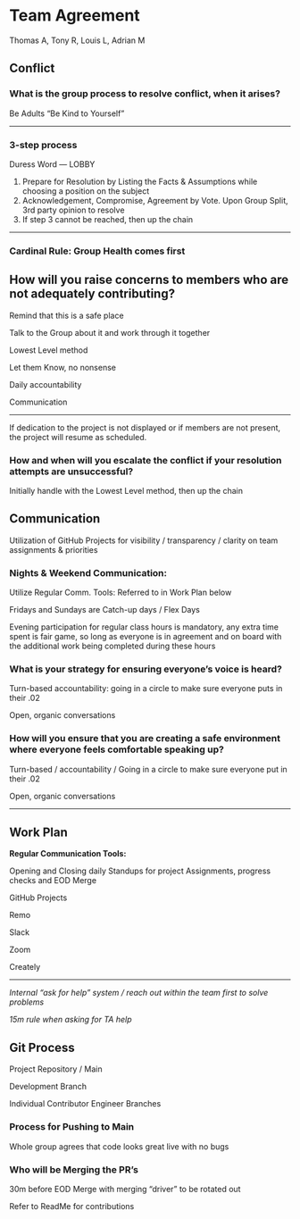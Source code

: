 # Team Agreement

Thomas A, Tony R, Louis L, Adrian M

## Conflict

### What is the group process to resolve conflict, when it arises?
Be Adults
“Be Kind to Yourself” 

---

### 3-step process

Duress Word — LOBBY

1. Prepare for Resolution by Listing the Facts & Assumptions while choosing a position on the subject
3. Acknowledgement, Compromise, Agreement by Vote. Upon Group Split, 3rd party opinion to resolve
4. If step 3 cannot be reached, then up the chain

---

### Cardinal Rule: Group Health comes first

## How will you raise concerns to members who are not adequately contributing?

Remind that this is a safe place

Talk to the Group about it and work through it together

Lowest Level method

Let them Know, no nonsense

Daily accountability

Communication

---

If dedication to the project is not displayed or if members are not present, the project will resume as scheduled. 

### How and when will you escalate the conflict if your resolution attempts are unsuccessful?
Initially handle with the Lowest Level method, then up the chain

## Communication

Utilization of GitHub Projects for visibility / transparency / clarity on team assignments & priorities

### Nights & Weekend Communication:
Utilize Regular Comm. Tools: Referred to in Work Plan below

Fridays and Sundays are Catch-up days / Flex Days

Evening participation for regular class hours is mandatory, any extra time spent is fair game, so long as everyone is in agreement and on board with the additional work being completed during these hours

### What is your strategy for ensuring everyone’s voice is heard?
Turn-based accountability: going in a circle to make sure everyone puts in their .02

Open, organic conversations

### How will you ensure that you are creating a safe environment where everyone feels comfortable speaking up?
Turn-based / accountability / Going in a circle to make sure everyone put in their .02

Open, organic conversations

---

## Work Plan

**Regular Communication Tools:**

Opening and Closing daily Standups for project Assignments, progress checks and EOD Merge

GitHub Projects

Remo

Slack

Zoom
	
Creately

---

_Internal “ask for help” system / reach out within the team first to solve problems_

_15m rule when asking for TA help_

## Git Process

Project Repository / Main

Development Branch

Individual Contributor Engineer Branches

### Process for Pushing to Main

Whole group agrees that code looks great live with no bugs

### Who will be Merging the PR’s	
30m before EOD Merge with merging “driver” to be rotated out

Refer to ReadMe for contributions
